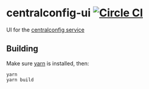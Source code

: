 # centralconfig-ui [![Circle CI](https://circleci.com/gh/cagedtornado/centralconfig-ui.svg?style=shield)](https://circleci.com/gh/cagedtornado/centralconfig-ui)
UI for the [centralconfig service](https://github.com/cagedtornado/centralconfig)

## Building

Make sure [yarn](https://yarnpkg.com/en/) is installed, then:

```shell
yarn
yarn build
```
